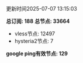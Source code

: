 更新时间2025-07-07 13:15:03

**总订阅: 188**
**总节点: 33664**
- vless节点: 12497
- hysteria2节点: 7

**google ping有效节点: 129**

